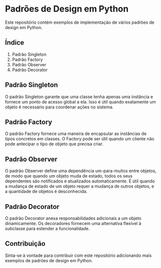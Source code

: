 # Padrões de Design em Python

Este repositório contém exemplos de implementação de vários padrões de design em Python.

## Índice

1. Padrão Singleton
2. Padrão Factory
3. Padrão Observer
4. Padrão Decorator

## Padrão Singleton

O padrão Singleton garante que uma classe tenha apenas uma instância e fornece um ponto de acesso global a ela. Isso é útil quando exatamente um objeto é necessário para coordenar ações no sistema.

## Padrão Factory

O padrão Factory fornece uma maneira de encapsular as instâncias de tipos concretos em classes. O Factory pode ser útil quando um cliente não pode antecipar o tipo de objeto que precisa criar.

## Padrão Observer

O padrão Observer define uma dependência um-para-muitos entre objetos, de modo que quando um objeto muda de estado, todos os seus dependentes são notificados e atualizados automaticamente. É útil quando a mudança de estado de um objeto requer a mudança de outros objetos, e a quantidade de objetos é desconhecida.

## Padrão Decorator

O padrão Decorator anexa responsabilidades adicionais a um objeto dinamicamente. Os decoradores fornecem uma alternativa flexível à subclasse para estender a funcionalidade.

## Contribuição

Sinta-se à vontade para contribuir com este repositório adicionando mais exemplos de padrões de design em Python.
